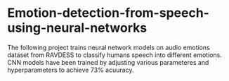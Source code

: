 # Emotion-detection-from-speech-using-neural-networks
The following project trains neural network models on audio emotions dataset from RAVDESS to classify humans speech into different emotions.
CNN models have been trained by adjusting various parameteres and hyperparameters to achieve 73% acuuracy.
